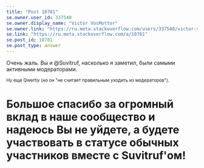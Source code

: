 ```yaml
---
title: "Post 10781"
se.owner.user_id: 337540
se.owner.display_name: "Victor VosMottor"
se.owner.link: "https://ru.meta.stackoverflow.com/users/337540/victor-vosmottor"
se.link: "https://ru.meta.stackoverflow.com/a/10781"
se.post_id: 10781
se.post_type: answer
---
```

<p>Очень жаль. Вы и @Suvitruf, насколько я заметил, были самыми активными модераторами.</p>
<p><sub>Ну еще Qwertiy (но он &quot;не считает правильным уходить из модераторов&quot;).</sub></p>
<h1>Большое cпасибо за огромный вклад в наше сообщество и надеюсь Вы не уйдете, а будете участвовать в статусе обычных участников вместе с Suvitruf'ом!</h1>
